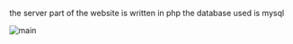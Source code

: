 the server part of the website is written in php
the database used is mysql

![main](https://user-images.githubusercontent.com/103174654/229752211-483a3cf6-5fd4-4694-bb82-413255d884c6.png)
